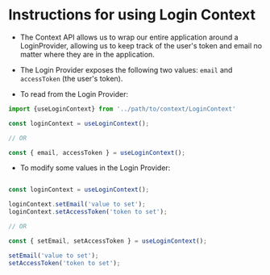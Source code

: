 # Instructions for using Login Context

- The Context API allows us to wrap our entire application around a LoginProvider, allowing us to keep track of the user's token and email no matter where they are in the application.

- The Login Provider exposes the following two values: `email` and `accessToken` (the user's token).

- To read from the Login Provider:

```javascript
import {useLoginContext} from '../path/to/context/LoginContext'

const loginContext = useLoginContext();

// OR

const { email, accessToken } = useLoginContext();

```

- To modify some values in the Login Provider:

```javascript

const loginContext = useLoginContext();

loginContext.setEmail('value to set');
loginContext.setAccessToken('token to set');

// OR

const { setEmail, setAccessToken } = useLoginContext();

setEmail('value to set');
setAccessToken('token to set');


```
